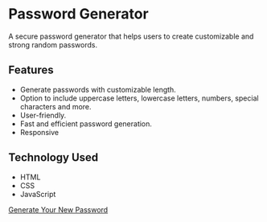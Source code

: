 # Password Generator

A secure password generator that helps users to create customizable and strong random passwords.

## Features  
- Generate passwords with customizable length.  
- Option to include uppercase letters, lowercase letters, numbers, special characters and more.  
- User-friendly.  
- Fast and efficient password generation.
- Responsive

## Technology Used
- HTML
- CSS
- JavaScript

[Generate Your New Password]()
